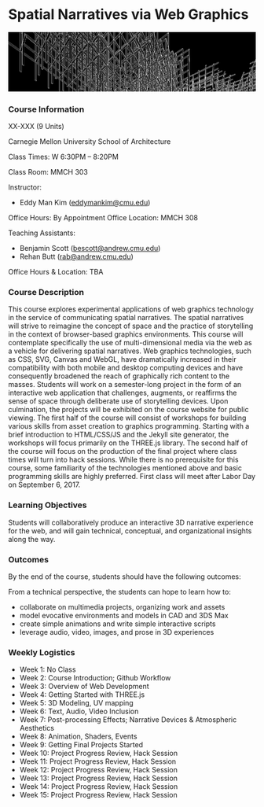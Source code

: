 # Spatial Narratives via Web Graphics
![](assets/banner.png)

### Course Information
XX-XXX (9 Units)

Carnegie Mellon University School of Architecture

Class Times: W 6:30PM – 8:20PM

Class Room: MMCH 303

Instructor: 
- Eddy Man Kim ([eddymankim@cmu.edu](mailto:eddymankim@cmu.edu))

Office Hours: By Appointment
Office Location: MMCH 308

Teaching Assistants: 
- Benjamin Scott ([bescott@andrew.cmu.edu](bescott@andrew.cmu.edu))
- Rehan Butt ([rab@andrew.cmu.edu](rab@andrew.cmu.edu))

Office Hours & Location: TBA

### Course Description
This course explores experimental applications of web graphics technology in the service of communicating spatial narratives.
The spatial narratives will strive to reimagine the concept of space and the practice of storytelling in the context of browser-based graphics environments.
This course will contemplate specifically the use of multi-dimensional media via the web as a vehicle for delivering spatial narratives.
Web graphics technologies, such as CSS, SVG, Canvas and WebGL, have dramatically increased in their compatibility with both mobile and desktop computing devices and have consequently broadened the reach of graphically rich content to the masses.
Students will work on a semester-long project in the form of an interactive web application that challenges, augments, or reaffirms the sense of space through deliberate use of storytelling devices.
Upon culmination, the projects will be exhibited on the course website for public viewing.
The first half of the course will consist of workshops for building various skills from asset creation to graphics programming.
Starting with a brief introduction to HTML/CSS/JS and the Jekyll site generator, the workshops will focus primarily on the THREE.js library.
The second half of the course will focus on the production of the final project where class times will turn into hack sessions.
While there is no prerequisite for this course, some familiarity of the technologies mentioned above and basic programming skills are highly preferred.
First class will meet after Labor Day on September 6, 2017.


### Learning Objectives
Students will collaboratively produce an interactive 3D narrative experience for the web,
and will gain technical, conceptual, and organizational insights along the way.


### Outcomes
By the end of the course, students should have the following outcomes:

From a technical perspective, the students can hope to learn how to: 
- collaborate on multimedia projects, organizing work and assets
- model evocative environments and models in CAD and 3DS Max
- create simple animations and write simple interactive scripts
- leverage audio, video, images, and prose in 3D experiences


### Weekly Logistics

- Week 1: No Class
- Week 2: Course Introduction; Github Workflow
- Week 3: Overview of Web Development
- Week 4: Getting Started with THREE.js
- Week 5: 3D Modeling, UV mapping
- Week 6: Text, Audio, Video Inclusion
- Week 7: Post-processing Effects; Narrative Devices & Atmospheric Aesthetics
- Week 8: Animation, Shaders, Events
- Week 9: Getting Final Projects Started
- Week 10: Project Progress Review, Hack Session
- Week 11: Project Progress Review, Hack Session
- Week 12: Project Progress Review, Hack Session
- Week 13: Project Progress Review, Hack Session
- Week 14: Project Progress Review, Hack Session
- Week 15: Project Progress Review, Hack Session
